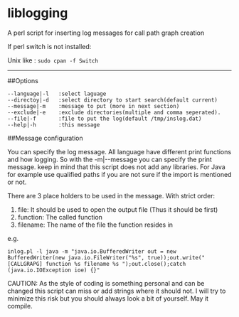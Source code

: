 # liblogging
A perl script for inserting log messages for call path graph creation

If perl switch is not installed:

Unix like : `sudo cpan -f Switch`

------
##Options
```
--language|-l   :select laguage
--directoy|-d   :select directory to start search(default current)
--message|-m    :message to put (more in next section)
--exclude|-e    :exclude directories(multiple and comma seperated).
--file|-f       :file to put the log(default /tmp/inslog.dat)
--help|-h       :this message
```

##Message configuration

You can specify the log message. All language have different print functions and
how logging. So with the -m|--message you can specify the print message. keep in
mind that this script does not add any libraries. For Java for example use
qualified paths if you are not sure if the import is mentioned or not.

There are 3 place holders to be used in the message.
With strict order:

1. file: It should be used to open the output file (Thus it should be first)
2. function: The called function
3. filename: The name of the file the function resides in

e.g.

```
inlog.pl -l java -m "java.io.BufferedWriter out = new BufferedWriter(new java.io.FileWriter("%s", true));out.write("[CALLGRAPG] function %s filename %s ");out.close();catch (java.io.IOException ioe) {}"
```


CAUTION: As the style of coding is something personal and can be changed this
script can miss or add strings where it should not. I will try to minimize this
risk but you should always look a bit of yourself. May it compile.
